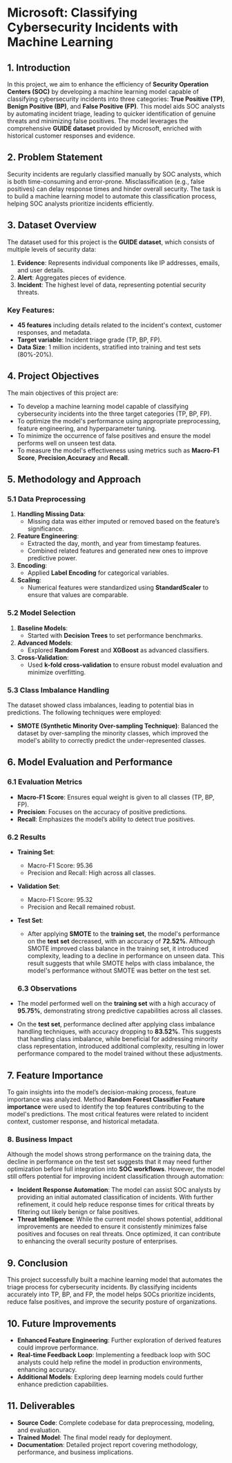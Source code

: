 
# **Microsoft: Classifying Cybersecurity Incidents with Machine Learning**

## **1\. Introduction**

In this project, we aim to enhance the efficiency of **Security Operation Centers (SOC)** by developing a machine learning model capable of classifying cybersecurity incidents into three categories: **True Positive (TP)**, **Benign Positive (BP)**, and **False Positive (FP)**. This model aids SOC analysts by automating incident triage, leading to quicker identification of genuine threats and minimizing false positives. The model leverages the comprehensive **GUIDE dataset** provided by Microsoft, enriched with historical customer responses and evidence.

## **2\. Problem Statement**

Security incidents are regularly classified manually by SOC analysts, which is both time-consuming and error-prone. Misclassification (e.g., false positives) can delay response times and hinder overall security. The task is to build a machine learning model to automate this classification process, helping SOC analysts prioritize incidents efficiently.

## **3\. Dataset Overview**

The dataset used for this project is the **GUIDE dataset**, which consists of multiple levels of security data:

1. **Evidence**: Represents individual components like IP addresses, emails, and user details.  
2. **Alert**: Aggregates pieces of evidence.  
3. **Incident**: The highest level of data, representing potential security threats.

### **Key Features:**

* **45 features** including details related to the incident's context, customer responses, and metadata.  
* **Target variable**: Incident triage grade (TP, BP, FP).  
* **Data Size**: 1 million incidents, stratified into training and test sets (80%-20%).

## **4\. Project Objectives**

The main objectives of this project are:

* To develop a machine learning model capable of classifying cybersecurity incidents into the three target categories (TP, BP, FP).  
* To optimize the model's performance using appropriate preprocessing, feature engineering, and hyperparameter tuning.  
* To minimize the occurrence of false positives and ensure the model performs well on unseen test data.  
* To measure the model's effectiveness using metrics such as **Macro-F1 Score**, **Precision**,**Accuracy** and **Recall**.

## **5\. Methodology and Approach**

### **5.1 Data Preprocessing**

1. **Handling Missing Data**:  
   * Missing data was either imputed or removed based on the feature’s significance.  
2. **Feature Engineering**:  
   * Extracted the day, month, and year from timestamp features.  
   * Combined related features and generated new ones to improve predictive power.  
3. **Encoding**:  
   * Applied **Label Encoding** for categorical variables.  
4. **Scaling**:  
   * Numerical features were standardized using **StandardScaler** to ensure that values are comparable.

### **5.2 Model Selection**

1. **Baseline Models**:  
   * Started with **Decision Trees** to set performance benchmarks.  
2. **Advanced Models**:  
   * Explored **Random Forest** and **XGBoost** as advanced classifiers.  
3. **Cross-Validation**:  
   * Used **k-fold cross-validation** to ensure robust model evaluation and minimize overfitting.

### **5.3 Class Imbalance Handling**

The dataset showed class imbalances, leading to potential bias in predictions. The following techniques were employed:

* **SMOTE (Synthetic Minority Over-sampling Technique)**: Balanced the dataset by over-sampling the minority classes, which improved the model's ability to correctly predict the under-represented classes.

## 

## 

## **6\. Model Evaluation and Performance**

### 

### **6.1 Evaluation Metrics**

* **Macro-F1 Score**: Ensures equal weight is given to all classes (TP, BP, FP).  
* **Precision**: Focuses on the accuracy of positive predictions.  
* **Recall**: Emphasizes the model’s ability to detect true positives.

### **6.2 Results**

* **Training Set**:  
  * Macro-F1 Score: 95.36  
  * Precision and Recall: High across all classes.  
* **Validation Set**:  
  * Macro-F1 Score: 95.32  
  * Precision and Recall remained robust.  
* **Test Set**:  
  * After applying **SMOTE** to the **training set**, the model's performance on the **test set** decreased, with an accuracy of **72.52%**. Although SMOTE improved class balance in the training set, it introduced complexity, leading to a decline in performance on unseen data. This result suggests that while SMOTE helps with class imbalance, the model's performance without SMOTE was better on the test set.

  ### **6.3 Observations**

* The model performed well on the **training set** with a high accuracy of **95.75%**, demonstrating strong predictive capabilities across all classes.  
* On the **test set**, performance declined after applying class imbalance handling techniques, with accuracy dropping to **83.52%**. This suggests that handling class imbalance, while beneficial for addressing minority class representation, introduced additional complexity, resulting in lower performance compared to the model trained without these adjustments.


## 

## **7\. Feature Importance**

To gain insights into the model’s decision-making process, feature importance was analyzed. Method **Random Forest Classifier Feature importance** were used to identify the top features contributing to the model's predictions. The most critical features were related to incident context, customer response, and historical metadata.

### **8\. Business Impact**

Although the model shows strong performance on the training data, the decline in performance on the test set suggests that it may need further optimization before full integration into **SOC workflows**. However, the model still offers potential for improving incident classification through automation:

* **Incident Response Automation**: The model can assist SOC analysts by providing an initial automated classification of incidents. With further refinement, it could help reduce response times for critical threats by filtering out likely benign or false positives.  
* **Threat Intelligence**: While the current model shows potential, additional improvements are needed to ensure it consistently minimizes false positives and focuses on real threats. Once optimized, it can contribute to enhancing the overall security posture of enterprises.

## **9\. Conclusion**

This project successfully built a machine learning model that automates the triage process for cybersecurity incidents. By classifying incidents accurately into TP, BP, and FP, the model helps SOCs prioritize incidents, reduce false positives, and improve the security posture of organizations.

## **10\. Future Improvements**

* **Enhanced Feature Engineering**: Further exploration of derived features could improve performance.  
* **Real-time Feedback Loop**: Implementing a feedback loop with SOC analysts could help refine the model in production environments, enhancing accuracy.  
* **Additional Models**: Exploring deep learning models could further enhance prediction capabilities.

## **11\. Deliverables**

* **Source Code**: Complete codebase for data preprocessing, modeling, and evaluation.  
* **Trained Model**: The final model ready for deployment.  
* **Documentation**: Detailed project report covering methodology, performance, and business implications.

